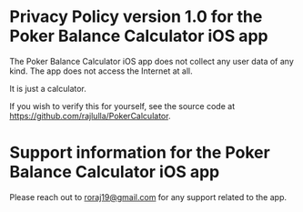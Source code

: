 # Privacy Policy version 1.0 for the Poker Balance Calculator iOS app

The Poker Balance Calculator iOS app does not collect any user data of any kind.  The app does not access the Internet at all.

It is just a calculator.

If you wish to verify this for yourself, see the source code at https://github.com/rajlulla/PokerCalculator.

# Support information for the Poker Balance Calculator iOS app

Please reach out to roraj19@gmail.com for any support related to the app.

